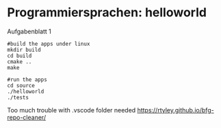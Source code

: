 Programmiersprachen: helloworld
===========

Aufgabenblatt 1

```
#build the apps under linux
mkdir build
cd build
cmake ..
make

#run the apps
cd source
./helloworld
./tests
```

Too much trouble with .vscode folder
needed https://rtyley.github.io/bfg-repo-cleaner/
